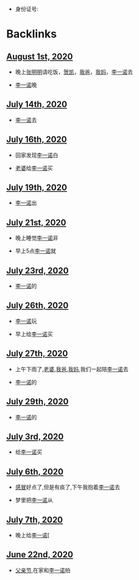 - 身份证号:

# Backlinks
## [August 1st, 2020](<August 1st, 2020.md>)
- 晚上[张明明](<张明明.md>)请吃饭，[贺凯](<贺凯.md>)，[我爸](<我爸.md>)，[我妈](<我妈.md>)，[李一诺](<李一诺.md>)去

- [李一诺](<李一诺.md>)晚

## [July 14th, 2020](<July 14th, 2020.md>)
- [李一诺](<李一诺.md>)去

## [July 16th, 2020](<July 16th, 2020.md>)
- 回家发现[李一诺](<李一诺.md>)白

- [老婆](<老婆.md>)给[李一诺](<李一诺.md>)买

## [July 19th, 2020](<July 19th, 2020.md>)
- [李一诺](<李一诺.md>)出

## [July 21st, 2020](<July 21st, 2020.md>)
- 晚上睡觉[李一诺](<李一诺.md>)非

- 早上5点[李一诺](<李一诺.md>)就

## [July 23rd, 2020](<July 23rd, 2020.md>)
- [李一诺](<李一诺.md>)的

## [July 26th, 2020](<July 26th, 2020.md>)
- [李一诺](<李一诺.md>)玩

- 早上给[李一诺](<李一诺.md>)买

## [July 27th, 2020](<July 27th, 2020.md>)
- 上午下雨了,[老婆](<老婆.md>),[我爸](<我爸.md>),[我妈](<我妈.md>),我们一起陪[李一诺](<李一诺.md>)去

- [李一诺](<李一诺.md>)的

## [July 29th, 2020](<July 29th, 2020.md>)
- [李一诺](<李一诺.md>)的

## [July 3rd, 2020](<July 3rd, 2020.md>)
- 给[李一诺](<李一诺.md>)买

## [July 6th, 2020](<July 6th, 2020.md>)
- [感冒](<感冒.md>)好点了,但是有痰了,下午我抱着[李一诺](<李一诺.md>)去

- 梦里把[李一诺](<李一诺.md>)从

## [July 7th, 2020](<July 7th, 2020.md>)
- 晚上给[李一诺](<李一诺.md>)[

## [June 22nd, 2020](<June 22nd, 2020.md>)
- [父亲节](<父亲节.md>),在家和[李一诺](<李一诺.md>)拍

